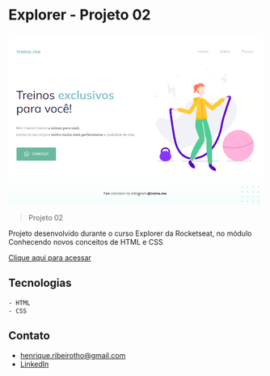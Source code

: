 # Explorer - Projeto 02

![preview](./.github/preview.png)

> Projeto 02

Projeto desenvolvido durante o curso Explorer da Rocketseat, no módulo Conhecendo novos conceitos de HTML e CSS

[Clique aqui para acessar](https://henriquetho.github.io/projeto02-explorer/)

## Tecnologias

    - HTML
    - CSS

## Contato

- henrique.ribeirotho@gmail.com
- [LinkedIn](https://www.linkedin.com/in/henrique-thomazin-068922162/)
